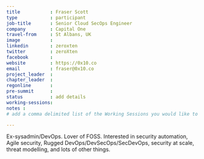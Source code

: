 ```yaml
---
title           : Fraser Scott
type            : participant
job-title       : Senior Cloud SecOps Engineer
company         : Capital One
travel-from     : St Albans, UK
image           :
linkedin        : zeroxten
twitter         : zeroXten
facebook        :
website         : https://0x10.co
email           : fraser@0x10.co
project_leader  :
chapter_leader  :
regonline       :
pre-summit      :
status          : add details
working-sessions: 
notes :
# add a comma delimited list of the Working Sessions you would like to attend in the meta above (use the session's title) e.g. working-sessions: Security Playbooks Diagrams, Hackathon Daily Sessions

---
```


Ex-sysadmin/DevOps. Lover of FOSS. Interested in security automation, Agile security, Rugged DevOps/DevSecOps/SecDevOps, security at scale, threat modelling, and lots of other things.

